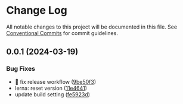 # Change Log

All notable changes to this project will be documented in this file.
See [Conventional Commits](https://conventionalcommits.org) for commit guidelines.

## 0.0.1 (2024-03-19)

### Bug Fixes

* :construction_worker: fix release workflow ([9be50f3](https://github.com/magi-ui/magi/commit/9be50f36691fec5fd71f29452fad2d50bc3deb80))
* lerna: reset version ([11e4641](https://github.com/magi-ui/magi/commit/11e4641dbaafbbeb7dcea23895dae522b63a1789))
* update build setting ([fe5923d](https://github.com/magi-ui/magi/commit/fe5923db33f1b7ffca16d875970f1eebecc8a62b))
